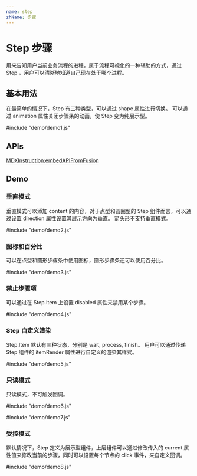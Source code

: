 ```yaml
---
name: step
zhName: 步骤
---
```


# Step 步骤

用来告知用户当前业务流程的进程，属于流程可视化的一种辅助的方式，通过 Step ，用户可以清晰地知道自己现在处于哪个进程。


## 基本用法

在最简单的情况下，Step 有三种类型，可以通过 shape 属性进行切换。
可以通过 animation 属性关闭步骤条的动画，使 Step 变为纯展示型。

#include "demo/demo1.js"



## APIs

[MDXInstruction:embedAPIFromFusion](https://github.com/alibaba-fusion/next/blob/master/docs/step/index.md)

## Demo


### 垂直模式 

垂直模式可以添加 content 的内容，对于点型和圆圈型的 Step 组件而言，可以通过设置 direction 属性设置其展示方向为垂直。 箭头形不支持垂直模式。

#include "demo/demo2.js"

### 图标和百分比

可以在点型和圆形步骤条中使用图标，圆形步骤条还可以使用百分比。

#include "demo/demo3.js"

### 禁止步骤项

可以通过在 Step.Item 上设置 disabled 属性来禁用某个步骤。

#include "demo/demo4.js"

### Step 自定义渲染

Step.Item 默认有三种状态，分别是 wait, process, finish。 用户可以通过传递 Step 组件的 itemRender 属性进行自定义的渲染其样式。

#include "demo/demo5.js"

### 只读模式

只读模式，不可触发回调。

#include "demo/demo6.js"

#include "demo/demo7.js"

### 受控模式

默认情况下，Step 定义为展示型组件，上层组件可以通过修改传入的 current 属性值来修改当前的步骤，同时可以设置每个节点的 click 事件，来自定义回调。

#include "demo/demo8.js"



